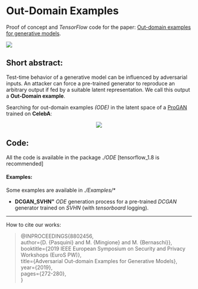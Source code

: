 # Out-Domain Examples

Proof of concept and *TensorFlow* code for the paper: [Out-domain examples for generative models](https://arxiv.org/abs/1903.02926).

![](./imgs/header.png)

## Short abstract:

Test-time behavior of a generative model can be influenced by adversarial inputs.  An attacker can force a pre-trained generator to reproduce an arbitrary output if fed by a suitable latent representation. We call this output a **Out-Domain example**. 

Searching for out-domain examples *(ODE)* in the latent space of a [ProGAN](https://tfhub.dev/google/progan-128/1) trained on **CelebA**:

<p align="center">
	<img src ="./imgs/ODE.gif" />
</p>

## Code:

All the code is available in the package *./ODE*   [tensorflow_1.8  is recommended]

#### Examples:

Some examples are available in  *./Examples/\**

* **DCGAN_SVHN"**  *ODE* generation process for a pre-trained *DCGAN* generator trained on *SVHN* (with *tensorboard* logging).

---
How to cite our works:
> @INPROCEEDINGS{8802456,<br>
author={D. {Pasquini} and M. {Mingione} and M. {Bernaschi}},<br>
booktitle={2019 IEEE European Symposium on Security and Privacy Workshops (EuroS PW)},<br>
title={Adversarial Out-domain Examples for Generative Models}, <br>
year={2019},  <br>
pages={272-280},<br>
}

